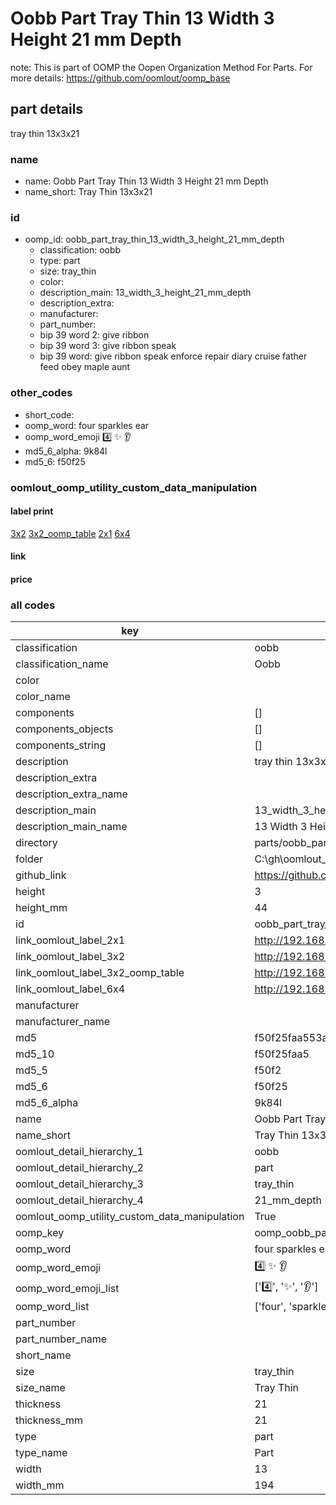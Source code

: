 # Oobb Part Tray Thin 13 Width 3 Height 21 mm Depth  

note: This is part of OOMP the Oopen Organization Method For Parts. For more details: https://github.com/oomlout/oomp_base

##  part details
  



tray thin 13x3x21



### name
* name: Oobb Part Tray Thin 13 Width 3 Height 21 mm Depth
* name_short: Tray Thin 13x3x21 
### id
* oomp_id: oobb_part_tray_thin_13_width_3_height_21_mm_depth
  * classification: oobb
  * type: part
  * size: tray_thin
  * color: 
  * description_main: 13_width_3_height_21_mm_depth
  * description_extra: 
  * manufacturer: 
  * part_number: 
  * bip 39 word 2: give ribbon
  * bip 39 word 3: give ribbon speak
  * bip 39 word: give ribbon speak enforce repair diary cruise father feed obey maple aunt

### other_codes
* short_code: 
* oomp_word: four sparkles ear
* oomp_word_emoji :four: :sparkles: :ear:
* md5_6_alpha: 9k84l
* md5_6: f50f25






### oomlout_oomp_utility_custom_data_manipulation
#### label print
[3x2](http://192.168.1.245:1112/?label=oomp%209k84l)
[3x2_oomp_table](http://192.168.1.108:1112/?label=oomp%209k84l)
[2x1](http://192.168.1.242:1112/?label=oomp%209k84l)
[6x4](http://192.168.1.55:1112/?label=oomp%209k84l)    

#### link

                              

#### price







### all codes 
| key | value |  
| --- | --- |  
| classification | oobb |  
| classification_name | Oobb |  
| color |  |  
| color_name |  |  
| components | [] |  
| components_objects | [] |  
| components_string | [] |  
| description | tray thin 13x3x21 |  
| description_extra |  |  
| description_extra_name |  |  
| description_main | 13_width_3_height_21_mm_depth |  
| description_main_name | 13 Width 3 Height 21 mm Depth |  
| directory | parts/oobb_part_tray_thin_13_width_3_height_21_mm_depth |  
| folder | C:\gh\oomlout_oobb_version_4_generated_parts\things\oobb_part_tray_thin_13_width_3_height_21_mm_depth |  
| github_link | https://github.com/oomlout/oomlout_oomp_part_src/tree/main/parts/oobb_part_tray_thin_13_width_3_height_21_mm_depth |  
| height | 3 |  
| height_mm | 44 |  
| id | oobb_part_tray_thin_13_width_3_height_21_mm_depth |  
| link_oomlout_label_2x1 | http://192.168.1.242:1112/?label=oomp%209k84l |  
| link_oomlout_label_3x2 | http://192.168.1.245:1112/?label=oomp%209k84l |  
| link_oomlout_label_3x2_oomp_table | http://192.168.1.108:1112/?label=oomp%209k84l |  
| link_oomlout_label_6x4 | http://192.168.1.55:1112/?label=oomp%209k84l |  
| manufacturer |  |  
| manufacturer_name |  |  
| md5 | f50f25faa553a694f55b44a3a1ae4313 |  
| md5_10 | f50f25faa5 |  
| md5_5 | f50f2 |  
| md5_6 | f50f25 |  
| md5_6_alpha | 9k84l |  
| name | Oobb Part Tray Thin 13 Width 3 Height 21 mm Depth |  
| name_short | Tray Thin 13x3x21  |  
| oomlout_detail_hierarchy_1 | oobb |  
| oomlout_detail_hierarchy_2 | part |  
| oomlout_detail_hierarchy_3 | tray_thin |  
| oomlout_detail_hierarchy_4 | 21_mm_depth |  
| oomlout_oomp_utility_custom_data_manipulation | True |  
| oomp_key | oomp_oobb_part_tray_thin_13_width_3_height_21_mm_depth |  
| oomp_word | four sparkles ear |  
| oomp_word_emoji | :four: :sparkles: :ear: |  
| oomp_word_emoji_list | [':four:', ':sparkles:', ':ear:'] |  
| oomp_word_list | ['four', 'sparkles', 'ear'] |  
| part_number |  |  
| part_number_name |  |  
| short_name |  |  
| size | tray_thin |  
| size_name | Tray Thin |  
| thickness | 21 |  
| thickness_mm | 21 |  
| type | part |  
| type_name | Part |  
| width | 13 |  
| width_mm | 194 |  
